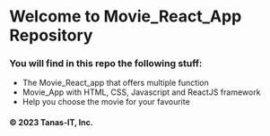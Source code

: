# Welcome to Movie_React_App Repository
### You will find in this repo the following stuff: 
* The Movie_React_app that offers multiple function
* Movie_App with HTML, CSS, Javascript and ReactJS framework
* Help you choose the movie for your favourite

#### © 2023 Tanas-IT, Inc.
